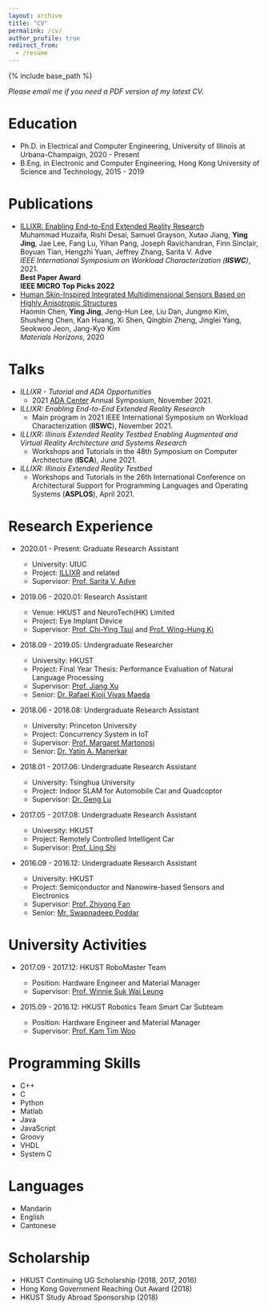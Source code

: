 ```yaml
---
layout: archive
title: "CV"
permalink: /cv/
author_profile: true
redirect_from:
  - /resume
---
```


{% include base_path %}

_Please email me if you need a PDF version of my latest CV._

Education
======
* Ph.D. in Electrical and Computer Engineering, University of Illinois at Urbana-Champaign, 2020 - Present
* B.Eng. in Electronic and Computer Engineering, Hong Kong University of Science and Technology, 2015 - 2019

Publications
======
* [ILLIXR: Enabling End-to-End Extended Reality Research](http://rsim.cs.illinois.edu/Pubs/IISWC_2021_ILLIXR.pdf)<br>
  Muhammad Huzaifa, Rishi Desai, Samuel Grayson, Xutao Jiang, __Ying Jing__, Jae Lee, Fang Lu, Yihan Pang, Joseph Ravichandran, Finn Sinclair, Boyuan Tian, Hengzhi Yuan, Jeffrey Zhang, Sarita V. Adve<br>
  _IEEE International Symposium on Workload Characterization (__IISWC__)_, 2021.<br>
  __Best Paper Award__<br>
  __IEEE MICRO Top Picks 2022__
* [Human Skin-Inspired Integrated Multidimensional Sensors Based on Highly Anisotropic Structures](https://www.researchgate.net/publication/342221438_Human_Skin-Inspired_Integrated_Multidimensional_Sensors_Based_on_Highly_Anisotropic_Structures)<br>
  Haomin Chen, __Ying Jing__, Jeng-Hun Lee, Liu Dan, Jungmo Kim, Shusheng Chen, Kan Huang, Xi Shen, Qingbin Zheng, Jinglei Yang, Seokwoo Jeon, Jang-Kyo Kim<br>
  _Materials Horizons_, 2020

Talks
======
* _ILLIXR - Tutorial and ADA Opportunities_
  * 2021 [ADA Center](https://adacenter.org/fallsymposium2021) Annual Symposium, November 2021.
* _ILLIXR: Enabling End-to-End Extended Reality Research_
  * Main program in 2021 IEEE International Symposium on Workload Characterization (__IISWC__), November 2021.
* _ILLIXR: Illinois Extended Reality Testbed Enabling Augmented and Virtual Reality Architecture and Systems Research_
  * Workshops and Tutorials in the 48th Symposium on Computer Architecture (__ISCA__), June 2021.
* _ILLIXR: Illinois Extended Reality Testbed_
  * Workshops and Tutorials in the 26th International Conference on Architectural Support for Programming Languages and Operating Systems (__ASPLOS__), April 2021.

Research Experience
======
* 2020.01 - Present: Graduate Research Assistant
  * University: UIUC
  * Project: [ILLIXR](http://illixr.org/) and related
  * Supervisor: [Prof. Sarita V. Adve](http://sadve.cs.illinois.edu/)

* 2019.06 - 2020.01: Research Assistant
  * Venue: HKUST and NeuroTech(HK) Limited
  * Project: Eye Implant Device
  * Supervisor: [Prof. Chi-Ying Tsui](https://sites.google.com/view/vlsi-lab-hkust/people/tsui-chi-ying) and [Prof. Wing-Hung Ki](https://eeki.home.ece.ust.hk/)

* 2018.09 - 2019.05: Undergraduate Researcher
  * University: HKUST
  * Project: Final Year Thesis: Performance Evaluation of Natural Language Processing
  * Supervisor: [Prof. Jiang Xu](https://eexu.home.ece.ust.hk/)
  * Senior: [Dr. Rafael Kioji Vivas Maeda](https://www.linkedin.com/in/rafaelkioji/?originalSubdomain=hk)

* 2018.06 - 2018.08: Undergraduate Research Assistant
  * University: Princeton University
  * Project: Concurrency System in IoT
  * Supervisor: [Prof. Margaret Martonosi](http://www.princeton.edu/~mrm/)
  * Senior: [Dr. Yatin A. Manerkar](https://web.eecs.umich.edu/~manerkar/)

* 2018.01 - 2017.06: Undergraduate Research Assistant
  * University: Tsinghua University
  * Project: Indoor SLAM for Automobile Car and Quadcoptor
  * Supervisor: [Dr. Geng Lu](http://www.au.tsinghua.edu.cn/info/1082/1683.htm)

* 2017.05 - 2017.08: Undergraduate Research Assistant
  * University: HKUST
  * Project: Remotely Controlled Intelligent Car
  * Supervisor: [Prof. Ling Shi](https://eesling.home.ece.ust.hk/)

* 2016.09 - 2016.12: Undergraduate Research Assistant
  * University: HKUST
  * Project: Semiconductor and Nanowire-based Sensors and Electronics
  * Supervisor: [Prof. Zhiyong Fan](https://eezfan.home.ece.ust.hk/index.htm)
  * Senior: [Mr. Swapnadeep Poddar](https://www.linkedin.com/in/swapnadeep07/?originalSubdomain=hk)

University Activities
======
* 2017.09 - 2017.12: HKUST RoboMaster Team
  * Position: Hardware Engineer and Material Manager
  * Supervisor: [Prof. Winnie Suk Wai Leung](https://seng.ust.hk/about/people/faculty/winnie-suk-wai-leung)

* 2015.09 - 2016.12: HKUST Robotics Team Smart Car Subteam
  * Position: Hardware Engineer and Material Manager
  * Supervisor: [Prof. Kam Tim Woo](https://seng.ust.hk/about/people/faculty/kam-tim-woo?id=182)
  
Programming Skills
======
* C++
* C
* Python
* Matlab
* Java
* JavaScript
* Groovy
* VHDL
* System C

Languages
======
* Mandarin
* English
* Cantonese

Scholarship
======
* HKUST Continuing UG Scholarship (2018, 2017, 2016)
* Hong Kong Government Reaching Out Award (2018)
* HKUST Study Abroad Sponsorship (2018)
